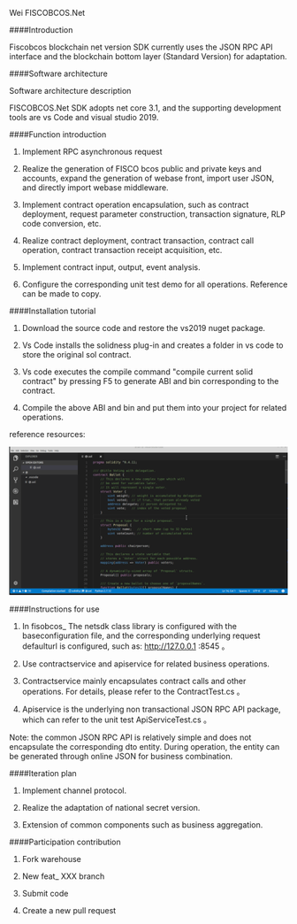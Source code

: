 ﻿Wei FISCOBCOS.Net



####Introduction

Fiscobcos blockchain net version SDK currently uses the JSON RPC API interface and the blockchain bottom layer (Standard Version) for adaptation.



####Software architecture



Software architecture description



FISCOBCOS.Net SDK adopts net core 3.1, and the supporting development tools are vs Code and visual studio 2019.




####Function introduction



1. Implement RPC asynchronous request

2. Realize the generation of FISCO bcos public and private keys and accounts, expand the generation of webase front, import user JSON, and directly import webase middleware.

3. Implement contract operation encapsulation, such as contract deployment, request parameter construction, transaction signature, RLP code conversion, etc.

4. Realize contract deployment, contract transaction, contract call operation, contract transaction receipt acquisition, etc.

5. Implement contract input, output, event analysis.

6. Configure the corresponding unit test demo for all operations. Reference can be made to copy.



####Installation tutorial



1. Download the source code and restore the vs2019 nuget package.

2. Vs Code installs the solidness plug-in and creates a folder in vs code to store the original sol contract.

3. Vs code executes the compile command "compile current solid contract" by pressing F5 to generate ABI and bin corresponding to the contract.

4. Compile the above ABI and bin and put them into your project for related operations.



reference resources:

![Image text]( https://github.com/linbin524/FISCOBCOS.Net/blob/main/Img/how-to-use-console-generator1.gif )



####Instructions for use



1. In fisobcos_ The netsdk class library is configured with the baseconfiguration file, and the corresponding underlying request defaulturl is configured, such as: http://127.0.0.1 :8545 。

2. Use contractservice and apiservice for related business operations.

3. Contractservice mainly encapsulates contract calls and other operations. For details, please refer to the ContractTest.cs 。

4. Apiservice is the underlying non transactional JSON RPC API package, which can refer to the unit test ApiServiceTest.cs 。

Note: the common JSON RPC API is relatively simple and does not encapsulate the corresponding dto entity. During operation, the entity can be generated through online JSON for business combination.



####Iteration plan



1. Implement channel protocol.

2. Realize the adaptation of national secret version.

3. Extension of common components such as business aggregation.




####Participation contribution



1. Fork warehouse

2. New feat_ XXX branch

3. Submit code

4. Create a new pull request